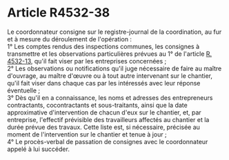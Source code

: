 # Article R4532-38

  
Le coordonnateur consigne sur le registre-journal de la coordination, au fur et à mesure du déroulement de l'opération :   
1° Les comptes rendus des inspections communes, les consignes à transmettre et les observations particulières prévues au 1° de l'article [R. 4532-13][1], qu'il fait viser par les entreprises concernées ;   
2° Les observations ou notifications qu'il juge nécessaire de faire au maître d'ouvrage, au maître d'œuvre ou à tout autre intervenant sur le chantier, qu'il fait viser dans chaque cas par les intéressés avec leur réponse éventuelle ;   
3° Dès qu'il en a connaissance, les noms et adresses des entrepreneurs contractants, cocontractants et sous-traitants, ainsi que la date approximative d'intervention de chacun d'eux sur le chantier, et, par entreprise, l'effectif prévisible des travailleurs affectés au chantier et la durée prévue des travaux. Cette liste est, si nécessaire, précisée au moment de l'intervention sur le chantier et tenue à jour ;   
4° Le procès-verbal de passation de consignes avec le coordonnateur appelé à lui succéder.

 [1]: /affichCodeArticle.do?cidTexte=LEGITEXT000006072050&idArticle=LEGIARTI000018491793&dateTexte=&categorieLien=cid